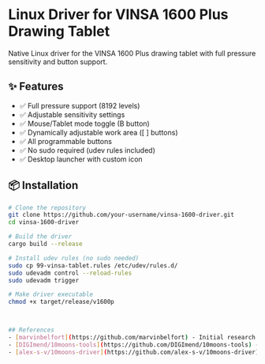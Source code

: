  
# Linux Driver for VINSA 1600 Plus Drawing Tablet

Native Linux driver for the VINSA 1600 Plus drawing tablet with full pressure sensitivity and button support.

## ✨ Features
- ✅ Full pressure support (8192 levels)
- ✅ Adjustable sensitivity settings
- ✅ Mouse/Tablet mode toggle (B button)
- ✅ Dynamically adjustable work area ([ ] buttons)
- ✅ All programmable buttons
- ✅ No sudo required (udev rules included)
- ✅ Desktop launcher with custom icon

## 📦 Installation

```bash
# Clone the repository
git clone https://github.com/your-username/vinsa-1600-driver.git
cd vinsa-1600-driver

# Build the driver
cargo build --release

# Install udev rules (no sudo needed)
sudo cp 99-vinsa-tablet.rules /etc/udev/rules.d/
sudo udevadm control --reload-rules
sudo udevadm trigger

# Make driver executable
chmod +x target/release/v1600p



## References
- [marvinbelfort](https://github.com/marvinbelfort) - Initial research
- [DIGImend/10moons-tools](https://github.com/DIGImend/10moons-tools) - Expanded mode enablement
- [alex-s-v/10moons-driver](https://github.com/alex-s-v/10moons-driver) - User-space driver approach
